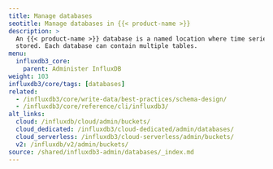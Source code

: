 ```yaml
---
title: Manage databases
seotitle: Manage databases in {{< product-name >}}
description: >
  An {{< product-name >}} database is a named location where time series data is
  stored. Each database can contain multiple tables.
menu:
  influxdb3_core:
    parent: Administer InfluxDB
weight: 103
influxdb3/core/tags: [databases]
related:
  - /influxdb3/core/write-data/best-practices/schema-design/
  - /influxdb3/core/reference/cli/influxdb3/
alt_links:
  cloud: /influxdb/cloud/admin/buckets/
  cloud_dedicated: /influxdb3/cloud-dedicated/admin/databases/
  cloud_serverless: /influxdb3/cloud-serverless/admin/buckets/
  v2: /influxdb/v2/admin/buckets/
source: /shared/influxdb3-admin/databases/_index.md
---
```


<!--
The content of this file is located at content/shared/influxdb3-admin/databases/_index.md
-->
